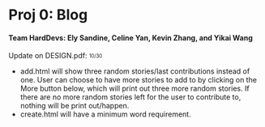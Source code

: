 # Proj 0: Blog
#### Team HardDevs: Ely Sandine, Celine Yan, Kevin Zhang, and Yikai Wang

Update on DESIGN.pdf:
<sub><sup>10/30</sup></sub>
- add.html will show three random stories/last contributions instead of one. User can choose to have more stories to add to by clicking on the More button below, which will print out three more random stories. If there are no more random stories left for the user to contribute to, nothing will be print out/happen.
- create.html will have a minimum word requirement.
